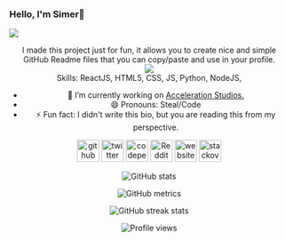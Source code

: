 ### Hello, I'm Simer👋

![](https://pbs.twimg.com/profile_banners/1440511508664881157/1647665369/1500x500)
<div align="center">
I made this project just for fun, it allows you to create nice and simple GitHub Readme files that you can copy/paste and use in your profile.<br>
<img src="https://discord.c99.nl/widget/theme-2/855466008852824094.png"/> <br>
Skills: ReactJS, HTML5, CSS, JS, Python, NodeJS, 

- 🔭 I’m currently working on [Acceleration Studios.](https://github.com/AcceleratedDevs)
- 😄 Pronouns: Steal/Code 
- ⚡ Fun fact: I didn't write this bio, but you are reading this from my perspective. 


[<img src='https://cdn.jsdelivr.net/npm/simple-icons@3.0.1/icons/github.svg' alt='github' height='40'>](https://github.com/JustSimer)  [<img src='https://cdn.jsdelivr.net/npm/simple-icons@3.0.1/icons/twitter.svg' alt='twitter' height='40'>](https://twitter.com/JustSimer)  [<img src='https://cdn.jsdelivr.net/npm/simple-icons@3.0.1/icons/codepen.svg' alt='codepen' height='40'>](https://codepen.io/JustSimer)  [<img src='https://cdn.jsdelivr.net/npm/simple-icons@3.0.1/icons/reddit.svg' alt='Reddit' height='40'>](https://www.reddit.com/user/JustSimer)  [<img src='https://cdn.jsdelivr.net/npm/simple-icons@3.0.1/icons/icloud.svg' alt='website' height='40'>](Simer00.repl.co)  [<img src='https://cdn.jsdelivr.net/npm/simple-icons@3.0.1/icons/stackoverflow.svg' alt='stackoverflow' height='40'>](httos://stackoverflow.com/JustSimer)  

![GitHub stats](https://github-readme-stats.vercel.app/api?username=JustSimer&theme=dark&show_icons=true)  

![GitHub metrics](https://metrics.lecoq.io/JustSimer)  

![GitHub streak stats](https://github-readme-streak-stats.herokuapp.com/?user=JustSimer&theme=dark)  

![Profile views](https://gpvc.arturio.dev/JustSimer)  
  
 </div>
